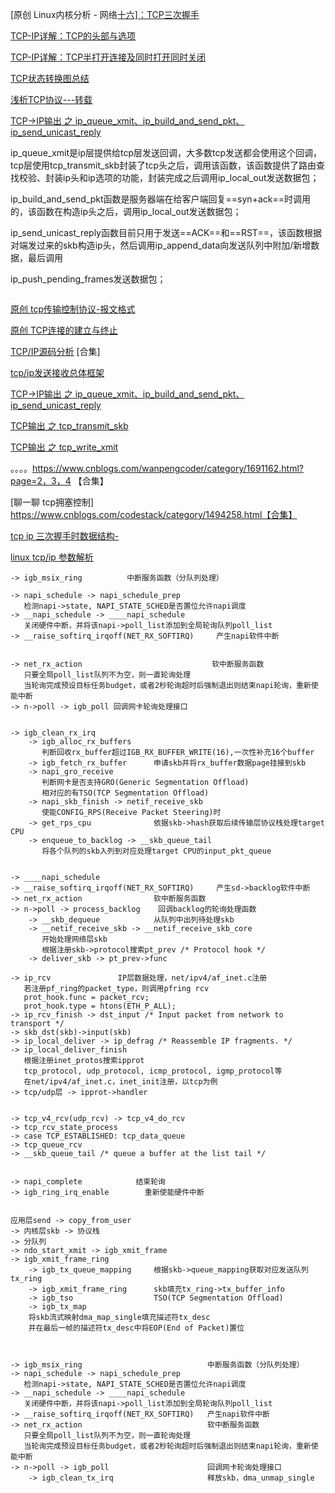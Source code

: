 [原创                   Linux内核分析 - 网络[十六\]：TCP三次握手                       ](https://blog.csdn.net/qy532846454/article/details/7882819)

[TCP-IP详解：TCP的头部与选项](https://blog.csdn.net/wdscq1234/article/details/52423272)

[TCP-IP详解：TCP半打开连接及同时打开同时关闭](https://blog.csdn.net/wdscq1234/article/details/52422657)

[TCP状态转换图总结](https://zhuanlan.zhihu.com/p/78540103)

[浅析TCP协议---转载](https://www.cnblogs.com/codestack/p/13563432.html)



[TCP->IP输出 之 ip_queue_xmit、ip_build_and_send_pkt、ip_send_unicast_reply](https://www.cnblogs.com/wanpengcoder/p/11755349.html)

ip_queue_xmit是ip层提供给tcp层发送回调，大多数tcp发送都会使用这个回调，tcp层使用tcp_transmit_skb封装了tcp头之后，调用该函数，该函数提供了路由查找校验、封装ip头和ip选项的功能，封装完成之后调用ip_local_out发送数据包；

ip_build_and_send_pkt函数是服务器端在给客户端回复==syn+ack==时调用的，该函数在构造ip头之后，调用ip_local_out发送数据包；

ip_send_unicast_reply函数目前只用于发送==ACK==和==RST==，该函数根据对端发过来的skb构造ip头，然后调用ip_append_data向发送队列中附加/新增数据，最后调用

ip_push_pending_frames发送数据包；

```c

```





[原创                   tcp传输控制协议-报文格式                       ](https://blog.csdn.net/hzj_001/article/details/81542704)

[原创                   TCP连接的建立与终止                       ](https://blog.csdn.net/hzj_001/article/details/81542647)



[TCP/IP源码分析](https://blog.csdn.net/hzj_001/article/details/100063579) [合集]

[tcp/ip发送接收总体框架](https://blog.csdn.net/hzj_001/article/details/81542483)



[TCP->IP输出 之 ip_queue_xmit、ip_build_and_send_pkt、ip_send_unicast_reply](https://www.cnblogs.com/wanpengcoder/p/11755349.html)

[TCP输出 之 tcp_transmit_skb](https://www.cnblogs.com/wanpengcoder/p/11755347.html)

[TCP输出 之 tcp_write_xmit](https://www.cnblogs.com/wanpengcoder/p/11752189.html)

。。。。https://www.cnblogs.com/wanpengcoder/category/1691162.html?page=2，3，4 【合集】





[聊一聊 tcp拥塞控制] https://www.cnblogs.com/codestack/category/1494258.html【合集】

[tcp ip 三次握手时数据结构-](https://www.cnblogs.com/codestack/p/14883810.html)

[linux tcp/ip 参数解析](https://www.cnblogs.com/codestack/p/11151950.html)



```
-> igb_msix_ring          中断服务函数（分队列处理）

-> napi_schedule -> napi_schedule_prep        
   检测napi->state, NAPI_STATE_SCHED是否置位允许napi调度
-> __napi_schedule -> ____napi_schedule     
   关闭硬件中断，并将该napi->poll_list添加到全局轮询队列poll_list
-> __raise_softirq_irqoff(NET_RX_SOFTIRQ)     产生napi软件中断


-> net_rx_action                             软中断服务函数
   只要全局poll_list队列不为空，则一直轮询处理
   当轮询完成预设目标任务budget，或者2秒轮询超时后强制退出则结束napi轮询，重新使能中断
-> n->poll -> igb_poll 回调网卡轮询处理接口


-> igb_clean_rx_irq
    -> igb_alloc_rx_buffers    
       判断回收rx_buffer超过IGB_RX_BUFFER_WRITE(16),一次性补充16个buffer
    -> igb_fetch_rx_buffer      申请skb并将rx_buffer数据page挂接到skb
    -> napi_gro_receive        
       判断网卡是否支持GRO(Generic Segmentation Offload)
       相对应的有TSO(TCP Segmentation Offload)
    -> napi_skb_finish -> netif_receive_skb
       使能CONFIG_RPS(Receive Packet Steering)时
    -> get_rps_cpu              依据skb->hash获取后续传输层协议栈处理target CPU
    -> enqueue_to_backlog -> __skb_queue_tail    
       将各个队列的skb入列到对应处理target CPU的input_pkt_queue
       
       
-> ____napi_schedule 
-> __raise_softirq_irqoff(NET_RX_SOFTIRQ)     产生sd->backlog软件中断
-> net_rx_action                软中断服务函数
-> n->poll -> process_backlog    回调backlog的轮询处理函数
    -> __skb_dequeue            从队列中出列待处理skb
    -> __netif_receive_skb -> __netif_receive_skb_core     
       开始处理网络层skb    
       根据注册skb->protocol搜索pt_prev /* Protocol hook */
    -> deliver_skb -> pt_prev->func
    
-> ip_rcv               IP层数据处理，net/ipv4/af_inet.c注册
   若注册pf_ring的packet_type，则调用pfring rcv
   prot_hook.func = packet_rcv;
   prot_hook.type = htons(ETH_P_ALL);
-> ip_rcv_finish -> dst_input /* Input packet from network to transport */
-> skb_dst(skb)->input(skb) 
-> ip_local_deliver -> ip_defrag /* Reassemble IP fragments. */
-> ip_local_deliver_finish 
   根据注册inet_protos搜索ipprot
   tcp_protocol, udp_protocol, icmp_protocol, igmp_protocol等
   在net/ipv4/af_inet.c，inet_init注册，以tcp为例
-> tcp/udp层 -> ipprot->handler


-> tcp_v4_rcv(udp_rcv) -> tcp_v4_do_rcv 
-> tcp_rcv_state_process 
-> case TCP_ESTABLISHED: tcp_data_queue 
-> tcp_queue_rcv 
-> __skb_queue_tail /* queue a buffer at the list tail */


-> napi_complete            结束轮询
-> igb_ring_irq_enable        重新使能硬件中断


应用层send -> copy_from_user 
-> 内核层skb -> 协议栈 
-> 分队列
-> ndo_start_xmit -> igb_xmit_frame
-> igb_xmit_frame_ring 
    -> igb_tx_queue_mapping     根据skb->queue_mapping获取对应发送队列tx_ring
    -> igb_xmit_frame_ring      skb填充tx_ring->tx_buffer_info
    -> igb_tso                  TSO(TCP Segmentation Offload)
    -> igb_tx_map                
    将skb流式映射dma_map_single填充描述符tx_desc
    并在最后一帧的描述符tx_desc中将EOP(End of Packet)置位
    

    
-> igb_msix_ring                            中断服务函数（分队列处理）
-> napi_schedule -> napi_schedule_prep        
   检测napi->state, NAPI_STATE_SCHED是否置位允许napi调度
-> __napi_schedule -> ____napi_schedule     
   关闭硬件中断，并将该napi->poll_list添加到全局轮询队列poll_list
-> __raise_softirq_irqoff(NET_RX_SOFTIRQ)   产生napi软件中断
-> net_rx_action                            软中断服务函数
   只要全局poll_list队列不为空，则一直轮询处理
   当轮询完成预设目标任务budget，或者2秒轮询超时后强制退出则结束napi轮询，重新使能中断
-> n->poll -> igb_poll                      回调网卡轮询处理接口       
    -> igb_clean_tx_irq                     释放skb，dma_unmap_single
```

